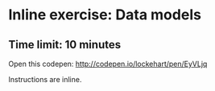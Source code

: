 # Inline exercise: Data models
## Time limit: 10 minutes

Open this codepen: http://codepen.io/lockehart/pen/EyVLjq

Instructions are inline.

